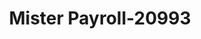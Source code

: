 ---
f_zip-code: 98930
f_state-code: WA
title: Mister Payroll-20993
f_phone: 509-882-1611
f_city-only: Grandview
f_address: 313 E Wine Country Rd Grandview
f_location-unique-id: '20993'
slug: mister-payroll-20993
updated-on: '2024-05-30T13:46:58.046Z'
created-on: '2024-05-30T13:36:59.803Z'
published-on: '2024-05-30T13:54:32.469Z'
f_city-state: cms/city/grandview-wa.md
f_company: cms/company/mister-payroll.md
f_state: cms/state/washington.md
layout: '[payday-loan].html'
tags: payday-loan
---